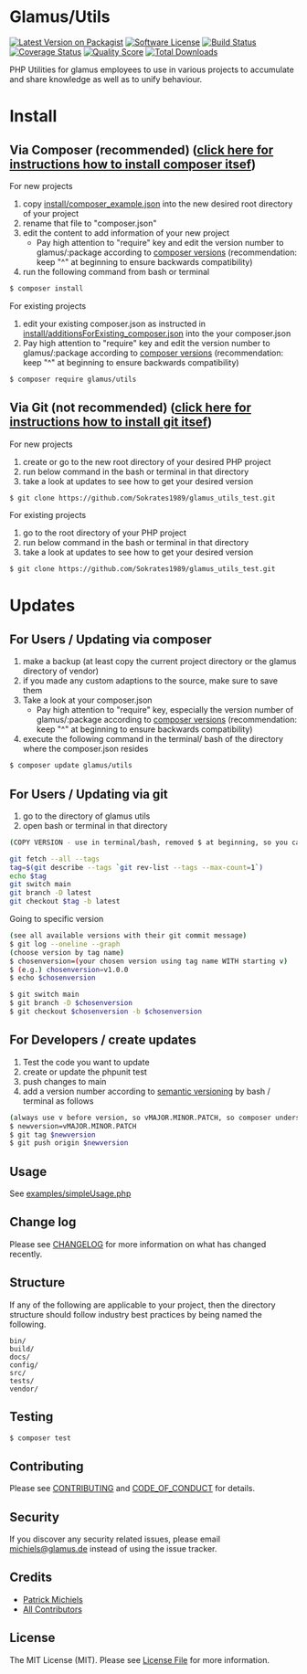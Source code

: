 # Glamus/Utils

[![Latest Version on Packagist][ico-version]][link-packagist]
[![Software License][ico-license]](LICENSE.md)
[![Build Status][ico-travis]][link-travis]
[![Coverage Status][ico-scrutinizer]][link-scrutinizer]
[![Quality Score][ico-code-quality]][link-code-quality]
[![Total Downloads][ico-downloads]][link-downloads]


PHP Utilities for glamus employees to use in various projects to accumulate and share knowledge as well as to unify behaviour.


# Install

## Via Composer (recommended) ([click here for instructions how to install composer itsef](https://getcomposer.org/))

For new projects 
1. copy [install/composer_example.json](install/composer_example.json) into the new desired root directory of your project
2. rename that file to "composer.json"
3. edit the content to add information of your new project
   - Pay high attention to "require" key and edit the version number to glamus/:package according to [composer versions](https://getcomposer.org/doc/articles/versions.md) (recommendation: keep "^" at beginning to ensure backwards compatibility)
4. run the following command from bash or terminal 

``` bash
$ composer install
```

For existing projects
1. edit your existing composer.json as instructed in [install/additionsForExisting_composer.json](install/additionsForExisting_composer.json) into the your composer.json
2. Pay high attention to "require" key and edit the version number to glamus/:package according to [composer versions](https://getcomposer.org/doc/articles/versions.md) (recommendation: keep "^" at beginning to ensure backwards compatibility)

``` bash
$ composer require glamus/utils
```

## Via Git (not recommended) ([click here for instructions how to install git itsef](https://github.com/git-guides/install-git))

For new projects
1. create or go to the new root directory of your desired PHP project
2. run below command in the bash or terminal in that directory
3. take a look at updates to see how to get your desired version

``` bash
$ git clone https://github.com/Sokrates1989/glamus_utils_test.git
```

For existing projects
1. go to the root directory of your PHP project
2. run below command in the bash or terminal in that directory
3. take a look at updates to see how to get your desired version

``` bash
$ git clone https://github.com/Sokrates1989/glamus_utils_test.git
```

# Updates

## For Users / Updating via composer 

1. make a backup (at least copy the current project directory or the glamus directory of vendor)
2. if you made any custom adaptions to the source, make sure to save them
3. Take a look at your composer.json
    - Pay high attention to "require" key, especially the version number of glamus/:package according to [composer versions](https://getcomposer.org/doc/articles/versions.md) (recommendation: keep "^" at beginning to ensure backwards compatibility)
4. execute the following command in the terminal/ bash of the directory  where the composer.json resides

``` bash
$ composer update glamus/utils
```


## For Users / Updating via git

1. go to the directory of glamus utils 
2. open bash or terminal in that directory

``` bash
(COPY VERSION - use in terminal/bash, removed $ at beginning, so you can simply copy/ paste)

git fetch --all --tags
tag=$(git describe --tags `git rev-list --tags --max-count=1`)
echo $tag
git switch main
git branch -D latest
git checkout $tag -b latest
```

Going to specific version
``` bash
(see all available versions with their git commit message)
$ git log --oneline --graph
(choose version by tag name)
$ chosenversion=(your chosen version using tag name WITH starting v)
$ (e.g.) chosenversion=v1.0.0
$ echo $chosenversion

$ git switch main
$ git branch -D $chosenversion
$ git checkout $chosenversion -b $chosenversion
```


## For Developers / create updates

1. Test the code you want to update
2. create or update the phpunit test
3. push changes to main
4. add a version number according to [semantic versioning](https://semver.org/) by bash / terminal as follows

``` bash
(always use v before version, so vMAJOR.MINOR.PATCH, so composer understands versions)
$ newversion=vMAJOR.MINOR.PATCH
$ git tag $newversion
$ git push origin $newversion
```

## Usage

See [examples/simpleUsage.php](examples/simpleUsage.php)

## Change log

Please see [CHANGELOG](CHANGELOG.md) for more information on what has changed recently.


## Structure

If any of the following are applicable to your project, then the directory structure should follow industry best practices by being named the following.

```
bin/        
build/
docs/
config/
src/
tests/
vendor/
```

## Testing

``` bash
$ composer test
```

## Contributing

Please see [CONTRIBUTING](CONTRIBUTING.md) and [CODE_OF_CONDUCT](CODE_OF_CONDUCT.md) for details.

## Security

If you discover any security related issues, please email michiels@glamus.de instead of using the issue tracker.

## Credits

- [Patrick Michiels][link-author]
- [All Contributors][link-contributors]

## License

The MIT License (MIT). Please see [License File](LICENSE.md) for more information.

[ico-version]: https://img.shields.io/packagist/v/glamus/utils.svg?style=flat-square
[ico-license]: https://img.shields.io/badge/license-MIT-brightgreen.svg?style=flat-square
[ico-travis]: https://img.shields.io/travis/glamus/utils/master.svg?style=flat-square
[ico-scrutinizer]: https://img.shields.io/scrutinizer/coverage/g/glamus/utils.svg?style=flat-square
[ico-code-quality]: https://img.shields.io/scrutinizer/g/glamus/utils.svg?style=flat-square
[ico-downloads]: https://img.shields.io/packagist/dt/glamus/utils.svg?style=flat-square

[link-packagist]: https://packagist.org/packages/glamus/utils
[link-travis]: https://travis-ci.org/glamus/utils
[link-scrutinizer]: https://scrutinizer-ci.com/g/glamus/utils/code-structure
[link-code-quality]: https://scrutinizer-ci.com/g/glamus/utils
[link-downloads]: https://packagist.org/packages/glamus/utils
[link-author]: https://github.com/Sokrates1989
[link-contributors]: ../../contributors
